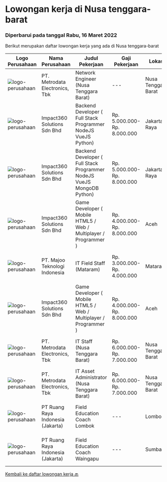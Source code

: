 
  # Lowongan kerja di Nusa tenggara-barat

  ### Diperbarui pada tanggal Rabu, 16 Maret 2022

  Berikut merupakan daftar lowongan kerja yang ada di Nusa tenggara-barat

  |Logo Perusahaan | Nama Perusahaan | Judul Pekerjaan | Gaji Pekerjaan | Lokasi | Deskripsi | Tanggal diunggah | Pranala |
  | -------------- | --------------- | --------------- | --------- | --------- | -------------- | ------- | ----------- |
  |![logo-perusahaan](https://image-service-cdn.seek.com.au/0d75518309b56a3cff39daa569b0ba02cc7a22f2/ee4dce1061f3f616224767ad58cb2fc751b8d2dc)|PT. Metrodata Electronics, Tbk|Network Engineer (Nusa Tenggara Barat)|---|Nusa Tenggara Barat|Personal Qualification: Minimum of Diplome-3 Degree in computer science or related field Minimum 3 (three) years relevant experience will be required...|Selasa, 15 Maret 2022|https://www.jobstreet.co.id/id/job/network-engineer-nusa-tenggara-barat-3821770?token=0~38121117-d7d0-4a29-80e0-23c9188d16fd&sectionRank=1&jobId=jobstreet-id-job-3821770|
|![logo-perusahaan](https://image-service-cdn.seek.com.au/06b729438205195a03d4bcec08ce1ddd5d9c1576/ee4dce1061f3f616224767ad58cb2fc751b8d2dc)|Impact360 Solutions Sdn Bhd|Backend Developer ( Full Stack Programmer NodeJS VueJS Python)|Rp. 5.000.000-Rp. 8.000.000|Jakarta Raya|Requirements: Has done a few projects around MongoDB + Express + VueJS + NodeJS (MEVN) Understands how to create NodeJS + MongoDB + JWT authentication...|Selasa, 15 Maret 2022|https://www.jobstreet.co.id/id/job/backend-developer-full-stack-programmer-nodejs-vuejs-python-4850573/origin/my?token=0~38121117-d7d0-4a29-80e0-23c9188d16fd&sectionRank=2&jobId=jobstreet-my-job-4850573|
|![logo-perusahaan](https://image-service-cdn.seek.com.au/06b729438205195a03d4bcec08ce1ddd5d9c1576/ee4dce1061f3f616224767ad58cb2fc751b8d2dc)|Impact360 Solutions Sdn Bhd|Backend Developer ( Full Stack Programmer NodeJS VueJS MongoDB Python)|Rp. 5.000.000-Rp. 8.000.000|Jakarta Raya|Requirements: Has done a few projects around MongoDB + Express + VueJS + NodeJS (MEVN) Understands how to create NodeJS + MongoDB + JWT authentication...|Jumat, 11 Maret 2022|https://www.jobstreet.co.id/id/job/backend-developer-full-stack-programmer-nodejs-vuejs-mongodb-python-4845507/origin/my?token=0~38121117-d7d0-4a29-80e0-23c9188d16fd&sectionRank=3&jobId=jobstreet-my-job-4845507|
|![logo-perusahaan](https://image-service-cdn.seek.com.au/06b729438205195a03d4bcec08ce1ddd5d9c1576/ee4dce1061f3f616224767ad58cb2fc751b8d2dc)|Impact360 Solutions Sdn Bhd|Game Developer ( Mobile HTML5 / Web / Multiplayer / Programmer )|Rp. 4.000.000-Rp. 8.000.000|Aceh|We are hiring remote HTML5 game developers from all parts of Indonesia. If you have real experience building HTML5 games or applications, you're...|Kamis, 10 Maret 2022|https://www.jobstreet.co.id/id/job/game-developer-mobile-html5-web-multiplayer-programmer-4851585/origin/my?token=0~38121117-d7d0-4a29-80e0-23c9188d16fd&sectionRank=4&jobId=jobstreet-my-job-4851585|
|![logo-perusahaan](https://image-service-cdn.seek.com.au/2a2c8a948d223cf92abbc34c9b4e6cee325386db/ee4dce1061f3f616224767ad58cb2fc751b8d2dc)|PT. Majoo Teknologi Indonesia|IT Field Staff (Mataram)|Rp. 3.000.000-Rp. 4.000.000|Mataram|Deskripsi Pekerjaan: Melakukan instalasi beserta pengaturan software dan hardware majoo. Memberikan edukasi (training) kepada staff / manager/ owner...|Jumat, 25 Februari 2022|https://www.jobstreet.co.id/id/job/it-field-staff-mataram-3792837?token=0~38121117-d7d0-4a29-80e0-23c9188d16fd&sectionRank=5&jobId=jobstreet-id-job-3792837|
|![logo-perusahaan](https://image-service-cdn.seek.com.au/06b729438205195a03d4bcec08ce1ddd5d9c1576/ee4dce1061f3f616224767ad58cb2fc751b8d2dc)|Impact360 Solutions Sdn Bhd|Game Developer ( Mobile HTML5 / Web / Multiplayer / Programmer )|Rp. 4.000.000-Rp. 8.000.000|Aceh|We are hiring remote HTML5 game developers from all parts of Indonesia. If you have real experience building HTML5 games or applications, you're...|Minggu, 06 Maret 2022|https://www.jobstreet.co.id/id/job/game-developer-mobile-html5-web-multiplayer-programmer-4838605/origin/my?token=0~38121117-d7d0-4a29-80e0-23c9188d16fd&sectionRank=6&jobId=jobstreet-my-job-4838605|
|![logo-perusahaan](https://image-service-cdn.seek.com.au/0d75518309b56a3cff39daa569b0ba02cc7a22f2/ee4dce1061f3f616224767ad58cb2fc751b8d2dc)|PT. Metrodata Electronics, Tbk|IT Staff (Nusa Tenggara Barat)|Rp. 6.000.000-Rp. 7.000.000|Nusa Tenggara Barat|Kualifikasi Personnel: Minimal Diploma (D3) Ilmu Komputer, Sistem Informasi, Teknik Komputer atau Pendidikan setara. pengalaman minimal 1 tahun...|Jumat, 25 Februari 2022|https://www.jobstreet.co.id/id/job/it-staff-nusa-tenggara-barat-3803502?token=0~38121117-d7d0-4a29-80e0-23c9188d16fd&sectionRank=7&jobId=jobstreet-id-job-3803502|
|![logo-perusahaan](https://image-service-cdn.seek.com.au/0d75518309b56a3cff39daa569b0ba02cc7a22f2/ee4dce1061f3f616224767ad58cb2fc751b8d2dc)|PT. Metrodata Electronics, Tbk|IT Asset Administrator (Nusa Tenggara Barat)|Rp. 6.000.000-Rp. 7.000.000|Nusa Tenggara Barat|Requirement: Lulusan D3/S1 Akuntansi/Keuangan/Manajement/IT  Usia Maksimal 30 th  Pengalaman Mininmal 1 tahun di posisi Asset Management  Menguasai Ms...|Jumat, 25 Februari 2022|https://www.jobstreet.co.id/id/job/it-asset-administrator-nusa-tenggara-barat-3803482?token=0~38121117-d7d0-4a29-80e0-23c9188d16fd&sectionRank=8&jobId=jobstreet-id-job-3803482|
|![logo-perusahaan](https://image-service-cdn.seek.com.au/7eee59ea5934120f389dd02961ddcb6b62946481/ee4dce1061f3f616224767ad58cb2fc751b8d2dc)|PT Ruang Raya Indonesia (Jakarta)|Field Education Coach Lombok|---|Lombok|Ruangguru is a tech-enabled education company that provides a one-stop learning experience for students to have better access to quality content and...|Kamis, 10 Maret 2022|https://www.jobstreet.co.id/id/job/field-education-coach-lombok-1030728114?token=0~38121117-d7d0-4a29-80e0-23c9188d16fd&sectionRank=9&jobId=jobstreet-id-job-1030728114|
|![logo-perusahaan](https://image-service-cdn.seek.com.au/7eee59ea5934120f389dd02961ddcb6b62946481/ee4dce1061f3f616224767ad58cb2fc751b8d2dc)|PT Ruang Raya Indonesia (Jakarta)|Field Education Coach Waingapu|---|Sumbawa|Ruangguru is a tech-enabled education company that provides a one-stop learning experience for students to have better access to quality content and...|Kamis, 10 Maret 2022|https://www.jobstreet.co.id/id/job/field-education-coach-waingapu-1030795900?token=0~38121117-d7d0-4a29-80e0-23c9188d16fd&sectionRank=10&jobId=jobstreet-id-job-1030795900|


  [Kembali ke daftar lowongan kerja 🔙](../README.md#daftar-lowongan-kerja)
  